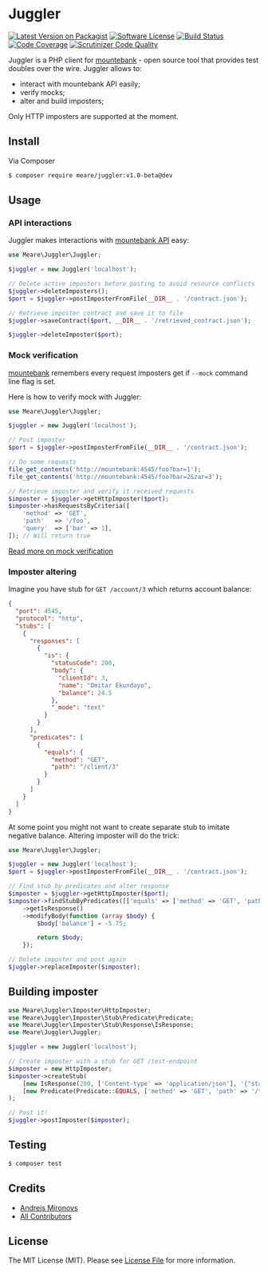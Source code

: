 # Juggler

[![Latest Version on Packagist][ico-packagist]][link-packagist]
[![Software License][ico-license]](LICENSE.md)
[![Build Status][ico-build]][link-build]
[![Code Coverage][ico-coverage]][link-coverage]
[![Scrutinizer Code Quality][ico-code-quality]][link-code-quality]

Juggler is a PHP client for [mountebank](http://www.mbtest.org/) - open source tool that provides test doubles over the wire. Juggler allows to:

* interact with mountebank API easily;
* verify mocks;
* alter and build imposters;

Only HTTP imposters are supported at the moment.

## Install

Via Composer

``` bash
$ composer require meare/juggler:v1.0-beta@dev
```

## Usage
### API interactions
Juggler makes interactions with [mountebank API](http://www.mbtest.org/docs/api/overview) easy:
``` php
use Meare\Juggler\Juggler;

$juggler = new Juggler('localhost');

// Delete active imposters before posting to avoid resource conflicts
$juggler->deleteImposters();
$port = $juggler->postImposterFromFile(__DIR__ . '/contract.json');

// Retrieve imposter contract and save it to file
$juggler->saveContract($port, __DIR__ . '/retrieved_contract.json');

$juggler->deleteImposter($port);
```
### Mock verification
[mountebank](http://www.mbtest.org/) remembers every request imposters get if `--mock` command line flag is set.

Here is how to verify mock with Juggler:
```php
use Meare\Juggler\Juggler;

$juggler = new Juggler('localhost');

// Post imposter
$port = $juggler->postImposterFromFile(__DIR__ . '/contract.json');

// Do some requests
file_get_contents('http://mountebank:4545/foo?bar=1');
file_get_contents('http://mountebank:4545/foo?bar=2&zar=3');

// Retrieve imposter and verify it received requests
$imposter = $juggler->getHttpImposter($port);
$imposter->hasRequestsByCriteria([
    'method' => 'GET',
    'path'   => '/foo',
    'query'  => ['bar' => 1],
]); // Will return true
```
[Read more on mock verification](http://www.mbtest.org/docs/api/mocks)
### Imposter altering
Imagine you have stub for `GET /account/3` which returns account balance:
```json
{
  "port": 4545,
  "protocol": "http",
  "stubs": [
    {
      "responses": [
        {
          "is": {
            "statusCode": 200,
            "body": {
              "clientId": 3,
              "name": "Dmitar Ekundayo",
              "balance": 24.5
            },
            "_mode": "text"
          }
        }
      ],
      "predicates": [
        {
          "equals": {
            "method": "GET",
            "path": "/client/3"
          }
        }
      ]
    }
  ]
}
```
At some point you might not want to create separate stub to imitate negative balance. Altering imposter will do the trick:
```php
use Meare\Juggler\Juggler;

$juggler = new Juggler('localhost');
$port = $juggler->postImposterFromFile(__DIR__ . '/contract.json');

// Find stub by predicates and alter response
$imposter = $juggler->getHttpImposter($port);
$imposter->findStubByPredicates([['equals' => ['method' => 'GET', 'path' => '/account/3']]])
    ->getIsResponse()
    ->modifyBody(function (array $body) {
        $body['balance'] = -5.75;

        return $body;
    });

// Delete imposter and post again
$juggler->replaceImposter($imposter);
```
## Building imposter
```php
use Meare\Juggler\Imposter\HttpImposter;
use Meare\Juggler\Imposter\Stub\Predicate\Predicate;
use Meare\Juggler\Imposter\Stub\Response\IsResponse;
use Meare\Juggler\Juggler;

$juggler = new Juggler('localhost');

// Create imposter with a stub for GET /test-endpoint
$imposter = new HttpImposter;
$imposter->createStub(
    [new IsResponse(200, ['Content-type' => 'application/json'], '{"status":200}')],
    [new Predicate(Predicate::EQUALS, ['method' => 'GET', 'path' => '/test-endpoint'])]
);

// Post it!
$juggler->postImposter($imposter);

```
## Testing

``` bash
$ composer test
```

## Credits

- [Andrejs Mironovs][link-author]
- [All Contributors][link-contributors]

## License

The MIT License (MIT). Please see [License File](LICENSE.md) for more information.

[ico-packagist]: https://img.shields.io/packagist/v/meare/juggler.svg?style=flat-square
[ico-license]: https://img.shields.io/badge/license-MIT-brightgreen.svg?style=flat-square
[ico-build]: https://scrutinizer-ci.com/g/meare/juggler/badges/build.png?b=master
[ico-coverage]: https://scrutinizer-ci.com/g/meare/juggler/badges/coverage.png?b=master
[ico-code-quality]: https://scrutinizer-ci.com/g/meare/juggler/badges/quality-score.png?b=master

[link-packagist]: https://packagist.org/packages/meare/juggler
[link-build]: https://scrutinizer-ci.com/g/meare/juggler/build-status/master
[link-coverage]: https://scrutinizer-ci.com/g/meare/juggler/?branch=master
[link-code-quality]: https://scrutinizer-ci.com/g/meare/juggler/?branch=master

[link-author]: https://github.com/meare
[link-contributors]: ../../contributors